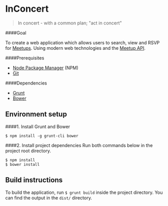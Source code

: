 InConcert
=========

> In concert - with a common plan; "act in concert"

####Goal

To create a web application which allows users to search, view and RSVP for [Meetups](http://www.meetup.com/).
Using modern web technologies and the [Meetup API](http://www.meetup.com/meetup_api/).

####Prerequisites

* [Node Package Manager](https://npmjs.org/) (NPM)
* [Git](http://git-scm.com/)

####Dependencies

* [Grunt](http://gruntjs.com/)
* [Bower](http://bower.io/)

## Environment setup
####1. Install Grunt and Bower

    $ npm install -g grunt-cli bower
    
####2. Install project dependencies
Run both commands below in the project root directory.

    $ npm install
    $ bower install

## Build instructions
To build the application, run `$ grunt build` inside the project directory. You can find the output in the `dist/` directory.
